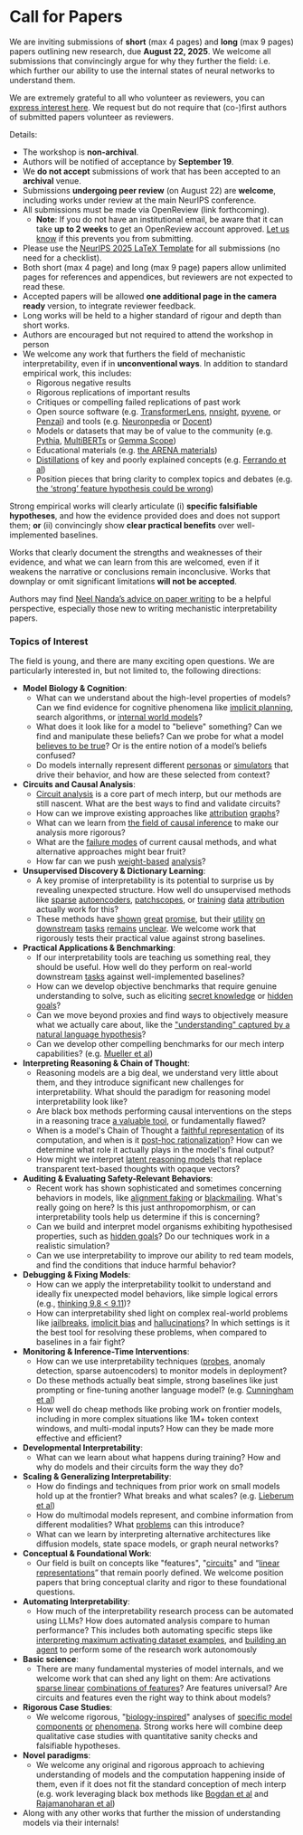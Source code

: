 # Call for Papers
We are inviting submissions of **short** (max 4 pages) and **long** (max 9 pages) papers outlining new research, due **August 22, 2025**. We welcome all submissions that convincingly argue for why they further the field: i.e. which further our ability to use the internal states of neural networks to understand them. 

We are extremely grateful to all who volunteer as reviewers, you can [express interest here](https://www.google.com/url?q=https://docs.google.com/forms/d/e/1FAIpQLSdiw1SJllzoTz_nqzDTzTOGb9DV3W_truQyh-WvYj_QGIi7Mg/viewform?usp%3Ddialog&sa=D&source=editors&ust=1754078878841722&usg=AOvVaw2e4LlTzTBvpKan9YiezkrO). We request but do not require that (co-)first authors of submitted papers volunteer as reviewers. 

Details: 
* The workshop is **non-archival**.
* Authors will be notified of acceptance by **September 19**.
* We **do not accept** submissions of work that has been accepted to an **archival** venue.
* Submissions **undergoing peer review** (on August 22) are **welcome**, including works under review at the main NeurIPS conference.
* All submissions must be made via OpenReview (link forthcoming).
  * **Note**: If you do not have an institutional email, be aware that it can take **up to 2 weeks** to get an OpenReview account approved. [Let us know](mailto:neurips2025@mechinterpworkshop.com) if this prevents you from submitting.
* Please use the [NeurIPS 2025 LaTeX Template](https://www.google.com/url?q=https://media.neurips.cc/Conferences/NeurIPS2025/Styles.zip&sa=D&source=editors&ust=1754078878843975&usg=AOvVaw0anrJfIGVhA32K3dBYWVvg) for all submissions (no need for a checklist).
* Both short (max 4 page) and long (max 9 page) papers allow unlimited pages for references and appendices, but reviewers are not expected to read these.
* Accepted papers will be allowed **one additional page in the camera ready** version, to integrate reviewer feedback.
* Long works will be held to a higher standard of rigour and depth than short works.
* Authors are encouraged but not required to attend the workshop in person
* We welcome any work that furthers the field of mechanistic interpretability, even if in **unconventional ways**. In addition to standard empirical work, this includes:
  * Rigorous negative results
  * Rigorous replications of important results
  * Critiques or compelling failed replications of past work
  * Open source software (e.g. [TransformerLens](https://www.google.com/url?q=https://github.com/neelnanda-io/TransformerLens&sa=D&source=editors&ust=1754078878846175&usg=AOvVaw1lFzugX4DxDk1PZn7ew3Pt), [nnsight](https://www.google.com/url?q=https://github.com/ndif-team/nnsight&sa=D&source=editors&ust=1754078878846357&usg=AOvVaw1Y7tNIkxjNWigXCBVK9T49), [pyvene](https://www.google.com/url?q=https://github.com/stanfordnlp/pyvene/tree/main/pyvene/models/mlp&sa=D&source=editors&ust=1754078878846518&usg=AOvVaw21TA2Oyw0qrDp5FIEVmSt2), or [Penzai](https://www.google.com/url?q=https://github.com/google-deepmind/penzai&sa=D&source=editors&ust=1754078878846723&usg=AOvVaw3JsOTY4m-t9XarmeBW63PV)) and tools (e.g. [Neuronpedia](https://www.google.com/url?q=http://neuronpedia.org&sa=D&source=editors&ust=1754078878846890&usg=AOvVaw3ZrC8u4nXepsw2SaoVudcr) or [Docent](https://www.google.com/url?q=https://transluce.org/introducing-docent&sa=D&source=editors&ust=1754078878847053&usg=AOvVaw0skZEDp3hwMfM5jYi8zE7f))
  * Models or datasets that may be of value to the community (e.g. [Pythia](https://www.google.com/url?q=https://arxiv.org/abs/2304.01373&sa=D&source=editors&ust=1754078878847397&usg=AOvVaw12t_Dp3RIiQMlW_n3SDlqa), [MultiBERTs](https://www.google.com/url?q=https://arxiv.org/abs/2106.16163&sa=D&source=editors&ust=1754078878847542&usg=AOvVaw23rZrQhI2VNzl_Q28NC4RT) or [Gemma Scope](https://www.google.com/url?q=https://arxiv.org/abs/2408.05147&sa=D&source=editors&ust=1754078878847744&usg=AOvVaw0mDgsJs0VhcznGA8qs8TNa))
  * Educational materials (e.g. [the ARENA materials](https://www.google.com/url?q=https://arena3-chapter1-transformer-interp.streamlit.app/&sa=D&source=editors&ust=1754078878848094&usg=AOvVaw1klHCZO8_1MUmp5ijRUdrc))
  * [Distillations](https://www.google.com/url?q=https://distill.pub/2017/research-debt/&sa=D&source=editors&ust=1754078878848323&usg=AOvVaw0Uyp5Gxr43A589eBnNLdvn) of key and poorly explained concepts (e.g. [Ferrando et al](https://www.google.com/url?q=https://arxiv.org/abs/2405.00208&sa=D&source=editors&ust=1754078878848593&usg=AOvVaw0CoJ2pzLExOW5V9jyPUmxc))
  * Position pieces that bring clarity to complex topics and debates (e.g. [the ‘strong’ feature hypothesis could be wrong](https://www.google.com/url?q=https://www.alignmentforum.org/posts/tojtPCCRpKLSHBdpn/the-strong-feature-hypothesis-could-be-wrong&sa=D&source=editors&ust=1754078878849114&usg=AOvVaw3ISfx98khilaiAP2xUBU0t))

Strong empirical works will clearly articulate (i) **specific falsifiable hypotheses**, and how the evidence provided does and does not support them; **or** (ii) convincingly show **clear practical benefits** over well-implemented baselines. 

Works that clearly document the strengths and weaknesses of their evidence, and what we can learn from this are welcomed, even if it weakens the narrative or conclusions remain inconclusive. Works that downplay or omit significant limitations **will not be accepted**. 

Authors may find [Neel Nanda’s advice on paper writing](https://www.google.com/url?q=https://www.alignmentforum.org/posts/eJGptPbbFPZGLpjsp/highly-opinionated-advice-on-how-to-write-ml-papers&sa=D&source=editors&ust=1754078878850984&usg=AOvVaw2upG6tZSoPcM-tKsKC9mub) to be a helpful perspective, especially those new to writing mechanistic interpretability papers. 
### Topics of Interest
The field is young, and there are many exciting open questions. We are particularly interested in, but not limited to, the following directions: 
* **Model Biology & Cognition**:
  * What can we understand about the high-level properties of models? Can we find evidence for cognitive phenomena like [implicit planning](https://www.google.com/url?q=https://transformer-circuits.pub/2025/attribution-graphs/biology.html%23dives-poems&sa=D&source=editors&ust=1754078878852176&usg=AOvVaw1fShHuj_n_gtp2MVFtXGoO), search algorithms, or [internal world models](https://www.google.com/url?q=https://arxiv.org/abs/2210.13382&sa=D&source=editors&ust=1754078878852393&usg=AOvVaw1Fr2bTlUsMuF_rlgpuGoZj)?
  * What does it look like for a model to "believe" something? Can we find and manipulate these beliefs? Can we probe for what a model [believes to be true](https://www.google.com/url?q=https://arxiv.org/abs/2310.06824&sa=D&source=editors&ust=1754078878852853&usg=AOvVaw38ukIEWmzbHkBhExrTm8et)? Or is the entire notion of a model’s beliefs confused?
  * Do models internally represent different [personas](https://www.google.com/url?q=https://arxiv.org/abs/2406.12094&sa=D&source=editors&ust=1754078878853228&usg=AOvVaw13BfvEdEOXOepY42U3xOra) or [simulators](https://www.google.com/url?q=https://www.nature.com/articles/s41586-023-06647-8&sa=D&source=editors&ust=1754078878853408&usg=AOvVaw3tnQB3ceYQ47rWGv3qgTav) that drive their behavior, and how are these selected from context?
* **Circuits and Causal Analysis**:
  * [Circuit analysis](https://www.google.com/url?q=https://distill.pub/2020/circuits/zoom-in/&sa=D&source=editors&ust=1754078878853929&usg=AOvVaw2jhs7aHNd25jPbj-mrwK9D) is a core part of mech interp, but our methods are still nascent. What are the best ways to find and validate circuits?
  * How can we improve existing approaches like [attribution](https://www.google.com/url?q=https://arxiv.org/abs/2406.11944&sa=D&source=editors&ust=1754078878854454&usg=AOvVaw113c94eQKOYphgo1zdVdgc) [graphs](https://www.google.com/url?q=https://transformer-circuits.pub/2025/attribution-graphs/methods.html&sa=D&source=editors&ust=1754078878854638&usg=AOvVaw1LUWN2BvcChPeTQBTlMbvM)?
  * What can we learn from [the field of causal inference](https://www.google.com/url?q=https://arxiv.org/abs/2407.04690&sa=D&source=editors&ust=1754078878854953&usg=AOvVaw2JxC7WOklyObJJpA7fs_Mb) to make our analysis more rigorous?
  * What are the [failure modes](https://www.google.com/url?q=https://arxiv.org/abs/2307.15771&sa=D&source=editors&ust=1754078878855274&usg=AOvVaw3XEp_XrxcPDux6yGq5jLtd) of current causal methods, and what alternative approaches might bear fruit?
  * How far can we push [weight-based](https://www.google.com/url?q=https://arxiv.org/abs/2301.05217&sa=D&source=editors&ust=1754078878855649&usg=AOvVaw0VB72XoRwyvv3IPqUNv1F6) [analysis](https://www.google.com/url?q=https://arxiv.org/abs/2410.08417&sa=D&source=editors&ust=1754078878855786&usg=AOvVaw1An8buTHcdcJuH5orqtUSW)?
* **Unsupervised Discovery & Dictionary Learning**:
  * A key promise of interpretability is its potential to surprise us by revealing unexpected structure. How well do unsupervised methods like [sparse](https://www.google.com/url?q=https://arxiv.org/abs/2103.15949&sa=D&source=editors&ust=1754078878856451&usg=AOvVaw1VhyFqrkxdvr6J8c-Oq6mu) [autoencoders](https://www.google.com/url?q=https://transformer-circuits.pub/2023/monosemantic-features&sa=D&source=editors&ust=1754078878856609&usg=AOvVaw29JSyaJrbD7RTvCRW8O7Vt), [patch](https://www.google.com/url?q=https://arxiv.org/abs/2401.06102&sa=D&source=editors&ust=1754078878856761&usg=AOvVaw2-U0-WFBT7eGfTtJCtDIdQ)[scopes](https://www.google.com/url?q=https://arxiv.org/abs/2403.10949v2&sa=D&source=editors&ust=1754078878856892&usg=AOvVaw1cakXL8qyQXR4TvOWSpFe3), or [training](https://www.google.com/url?q=https://proceedings.mlr.press/v70/koh17a?ref%3Dhttps://githubhelp.com&sa=D&source=editors&ust=1754078878857069&usg=AOvVaw3R4GMzRGSa5axD7Wb1EmdQ) [data](https://www.google.com/url?q=https://arxiv.org/abs/2308.03296&sa=D&source=editors&ust=1754078878857204&usg=AOvVaw2CN7zbsETaRabMgRy3VVar) [attribution](https://www.google.com/url?q=https://arxiv.org/abs/2205.11482&sa=D&source=editors&ust=1754078878857355&usg=AOvVaw2soGtQE5uTDtxejFO7bjCl) actually work for this?
  * These methods have [shown](https://www.google.com/url?q=https://transformer-circuits.pub/2024/scaling-monosemanticity/index.html&sa=D&source=editors&ust=1754078878857704&usg=AOvVaw0R7AF2u7Q6_c8o0yBQ9ugY) [great](https://www.google.com/url?q=https://transformer-circuits.pub/2025/attribution-graphs/biology.html&sa=D&source=editors&ust=1754078878857865&usg=AOvVaw25_jSAOE_Vn_VTTaKoC8z2) [promise](https://www.google.com/url?q=https://arxiv.org/abs/2503.10965&sa=D&source=editors&ust=1754078878858044&usg=AOvVaw3aWxM6FOZRS5U9PgFSxDE9), but their [utility](https://www.google.com/url?q=https://arxiv.org/abs/2502.16681&sa=D&source=editors&ust=1754078878858188&usg=AOvVaw01aezXF3Mexq0iFTPhYYB0) [on](https://www.google.com/url?q=https://www.tilderesearch.com/blog/sieve&sa=D&source=editors&ust=1754078878858305&usg=AOvVaw1kFNT1zUu6L6G5GvKG-xb4) [downstream](https://www.google.com/url?q=https://arxiv.org/abs/2501.17148&sa=D&source=editors&ust=1754078878858446&usg=AOvVaw1eneguYdHI5RCEKkuWE2j_) [tasks](https://www.google.com/url?q=https://transformer-circuits.pub/2024/features-as-classifiers/index.html&sa=D&source=editors&ust=1754078878858621&usg=AOvVaw3fUAcDp3unlLDKsgsa2FO7) [remains](https://www.google.com/url?q=https://arxiv.org/abs/2502.04382&sa=D&source=editors&ust=1754078878858745&usg=AOvVaw1L4j-IgG2VmD-6ndUZ4tFt) [unclear](https://www.google.com/url?q=https://www.alignmentforum.org/posts/4uXCAJNuPKtKBsi28/negative-results-for-saes-on-downstream-tasks&sa=D&source=editors&ust=1754078878858932&usg=AOvVaw2zPJA1kI5rUXAdeaea0DDt). We welcome work that rigorously tests their practical value against strong baselines.
* **Practical Applications & Benchmarking**:
  * If our interpretability tools are teaching us something real, they should be useful. How well do they perform on real-world downstream [tasks](https://www.google.com/url?q=https://www.lesswrong.com/posts/wGRnzCFcowRCrpX4Y/downstream-applications-as-validation-of-interpretability&sa=D&source=editors&ust=1754078878859865&usg=AOvVaw2MvnIcP5FF9QFbhDMvRO--) against well-implemented baselines?
  * How can we develop objective benchmarks that require genuine understanding to solve, such as eliciting [secret knowledge](https://www.google.com/url?q=https://arxiv.org/abs/2505.14352&sa=D&source=editors&ust=1754078878860419&usg=AOvVaw1CDN7_E9cu86oZEhLpzbHT) or [hidden goals](https://www.google.com/url?q=https://arxiv.org/abs/2503.10965&sa=D&source=editors&ust=1754078878860589&usg=AOvVaw3et7JKNIAnpS1XDdWiHbC5)?
  * Can we move beyond proxies and find ways to objectively measure what we actually care about, like the ["understanding" captured by a natural language hypothesis](https://www.google.com/url?q=https://arxiv.org/abs/2502.04382&sa=D&source=editors&ust=1754078878861119&usg=AOvVaw10p-QMQ81DdyNDg7PZVzZc)?
  * Can we develop other compelling benchmarks for our mech interp capabilities? (e.g. [Mueller et al](https://www.google.com/url?q=https://arxiv.org/abs/2504.13151&sa=D&source=editors&ust=1754078878861519&usg=AOvVaw1FDPcpKlR8gj-Wg3IyTHPN))
* **Interpreting Reasoning & Chain of Thought**:
  * Reasoning models are a big deal, we understand very little about them, and they introduce significant new challenges for interpretability. What should the paradigm for reasoning model interpretability look like?
  * Are black box methods performing causal interventions on the steps in a reasoning trace [a valuable tool](https://www.google.com/url?q=https://arxiv.org/abs/2506.19143&sa=D&source=editors&ust=1754078878862573&usg=AOvVaw0yE8N-5e93LdooE1rw4nHW), or fundamentally flawed?
  * When is a model's Chain of Thought a [faithful representation](https://www.google.com/url?q=https://arxiv.org/abs/2305.04388&sa=D&source=editors&ust=1754078878862976&usg=AOvVaw2MfrlAEfwpNBJExTXXNWzQ) of its computation, and when is it [post-hoc rationalization](https://www.google.com/url?q=https://arxiv.org/abs/2503.08679&sa=D&source=editors&ust=1754078878863177&usg=AOvVaw3lRFxde0nrnmkm-BCtzkm8)? How can we determine what role it actually plays in the model's final output?
  * How might we interpret [latent reasoning models](https://www.google.com/url?q=https://arxiv.org/abs/2412.06769&sa=D&source=editors&ust=1754078878863610&usg=AOvVaw28SyzpXwF9eJ5kR0U0wWEH) that replace transparent text-based thoughts with opaque vectors?
* **Auditing & Evaluating Safety-Relevant Behaviors**:
  * Recent work has shown sophisticated and sometimes concerning behaviors in models, like [alignment faking](https://www.google.com/url?q=https://arxiv.org/abs/2412.14093&sa=D&source=editors&ust=1754078878864286&usg=AOvVaw01HFRf5eCoWoE95leNeyz7) or [blackmailing](https://www.google.com/url?q=https://www.anthropic.com/research/agentic-misalignment&sa=D&source=editors&ust=1754078878864518&usg=AOvVaw1z5SOECMkXMugt7LS_9zbX). What's really going on here? Is this just anthropomorphism, or can interpretability tools help us determine if this is concerning?
  * Can we build and interpret model organisms exhibiting hypothesised properties, such as [hidden goals](https://www.google.com/url?q=https://arxiv.org/abs/2503.10965&sa=D&source=editors&ust=1754078878865100&usg=AOvVaw2ZivBZmyE0dc2380708RVc)? Do our techniques work in a realistic simulation?
  * Can we use interpretability to improve our ability to red team models, and find the conditions that induce harmful behavior?
* **Debugging & Fixing Models**:
  * How can we apply the interpretability toolkit to understand and ideally fix unexpected model behaviors, like simple logical errors (e.g., [thinking 9.8 < 9.11](https://www.google.com/url?q=https://transluce.org/observability-interface&sa=D&source=editors&ust=1754078878866121&usg=AOvVaw2kQ0LAGMXINayh2h8Vk0W7))?
  * How can interpretability shed light on complex real-world problems like [jailbreaks](https://www.google.com/url?q=https://transformer-circuits.pub/2025/attribution-graphs/biology.html%23dives-jailbreak&sa=D&source=editors&ust=1754078878866504&usg=AOvVaw17YHxzX9QNbe5n0e-2u28m), [implicit bias](https://www.google.com/url?q=https://arxiv.org/abs/2506.10922&sa=D&source=editors&ust=1754078878866662&usg=AOvVaw2vhEcDK7ue2WYvDnUVyUfN) and [hallucinations](https://www.google.com/url?q=https://arxiv.org/abs/2411.14257&sa=D&source=editors&ust=1754078878866807&usg=AOvVaw16I6Ymj4CoWudNhv28ETPN)? In which settings is it the best tool for resolving these problems, when compared to baselines in a fair fight?
* **Monitoring & Inference-Time Interventions**:
  * How can we use interpretability techniques ([probes](https://www.google.com/url?q=https://arxiv.org/abs/2102.12452&sa=D&source=editors&ust=1754078878867449&usg=AOvVaw3pbq1yikHzJJjmU0XEUrfM), anomaly detection, sparse autoencoders) to monitor models in deployment?
  * Do these methods actually beat simple, strong baselines like just prompting or fine-tuning another language model? (e.g. [Cunningham et al](https://www.google.com/url?q=https://alignment.anthropic.com/2025/cheap-monitors/&sa=D&source=editors&ust=1754078878867985&usg=AOvVaw0dQj8_3jHRNoBNL5Qc0YC2))
  * How well do cheap methods like probing work on frontier models, including in more complex situations like 1M+ token context windows, and multi-modal inputs? How can they be made more effective and efficient?
* **Developmental Interpretability**:
  * What can we learn about what happens during training? How and why do models and their circuits form the way they do?
* **Scaling & Generalizing Interpretability**:
  * How do findings and techniques from prior work on small models hold up at the frontier? What breaks and what scales? (e.g. [Lieberum et al](https://www.google.com/url?q=https://arxiv.org/abs/2307.09458&sa=D&source=editors&ust=1754078878869415&usg=AOvVaw1ysZQ26Aqtz7VsUoS473O0))
  * How do multimodal models represent, and combine information from different modalities? What [problems](https://www.google.com/url?q=https://openreview.net/pdf?id%3DVUhRdZp8ke&sa=D&source=editors&ust=1754078878869731&usg=AOvVaw2PMTlJHiO5eAQ1yqdBI_Oo) can this introduce?
  * What can we learn by interpreting alternative architectures like diffusion models, state space models, or graph neural networks?
* **Conceptual & Foundational Work**:
  * Our field is built on concepts like "features", "[circuits](https://www.google.com/url?q=https://distill.pub/2020/circuits/zoom-in/&sa=D&source=editors&ust=1754078878870437&usg=AOvVaw1SY3MSB_djYs3n8Zq3bT8l)" and “[linear representations](https://www.google.com/url?q=https://transformer-circuits.pub/2024/july-update/index.html%23linear-representations&sa=D&source=editors&ust=1754078878870664&usg=AOvVaw2JbYUJaSNfZOHEovMXRFQn)” that remain poorly defined. We welcome position papers that bring conceptual clarity and rigor to these foundational questions.
* **Automating Interpretability**:
  * How much of the interpretability research process can be automated using LLMs? How does automated analysis compare to human performance? This includes both automating specific steps like [interpreting maximum activating dataset examples](https://www.google.com/url?q=https://openaipublic.blob.core.windows.net/neuron-explainer/paper/index.html&sa=D&source=editors&ust=1754078878871709&usg=AOvVaw1t9zJLB2uEvZdNkaaDtqOC), and [building an agent](https://www.google.com/url?q=https://arxiv.org/abs/2404.14394&sa=D&source=editors&ust=1754078878871918&usg=AOvVaw2B8iLOO2MpiRbCDto3OrS5) to perform some of the research work autonomously
* **Basic science**:
  * There are many fundamental mysteries of model internals, and we welcome work that can shed any light on them: Are activations [sparse linear](https://www.google.com/url?q=https://arxiv.org/abs/1601.03764&sa=D&source=editors&ust=1754078878872624&usg=AOvVaw09w78lbpVnePKpOzTcv6lE) [combinations of features](https://www.google.com/url?q=https://transformer-circuits.pub/2022/toy_model/index.html&sa=D&source=editors&ust=1754078878872812&usg=AOvVaw03ZHYPYv5KY_Cn0tOPnt2B)? Are features universal? Are circuits and features even the right way to think about models?
* **Rigorous Case Studies**:
  * We welcome rigorous, "[biology-inspired](https://www.google.com/url?q=https://distill.pub/2020/circuits/curve-circuits/&sa=D&source=editors&ust=1754078878873497&usg=AOvVaw1Cp_7PTMjFDTtPer12UHtd)" analyses of [specific model](https://www.google.com/url?q=https://arxiv.org/abs/2310.04625&sa=D&source=editors&ust=1754078878873661&usg=AOvVaw0JNOxy_kqiL6TBHoTRQ-7b) [components](https://www.google.com/url?q=https://transformer-circuits.pub/2024/scaling-monosemanticity/index.html&sa=D&source=editors&ust=1754078878873821&usg=AOvVaw0GI-Q2yeO0BmMREoFBo49s) [or](https://www.google.com/url?q=https://arxiv.org/abs/2305.01610&sa=D&source=editors&ust=1754078878873956&usg=AOvVaw0xCAolV8qKu8Vg0IgkqUK3) [phenomena](https://www.google.com/url?q=https://arxiv.org/abs/2306.09346&sa=D&source=editors&ust=1754078878874079&usg=AOvVaw2-TVMKd4IfLEyAbAoYCAGU). Strong works here will combine deep qualitative case studies with quantitative sanity checks and falsifiable hypotheses.
* **Novel paradigms**:
  * We welcome any original and rigorous approach to achieving understanding of models and the computation happening inside of them, even if it does not fit the standard conception of mech interp (e.g. work leveraging black box methods like [Bogdan et al](https://www.google.com/url?q=https://arxiv.org/abs/2506.19143&sa=D&source=editors&ust=1754078878874928&usg=AOvVaw0BYR5TeOWKMEbEU5DWKOj8) and [Rajamanoharan et al](https://www.google.com/url?q=https://www.alignmentforum.org/posts/wnzkjSmrgWZaBa2aC/self-preservation-or-instruction-ambiguity-examining-the&sa=D&source=editors&ust=1754078878875197&usg=AOvVaw0kd6JEbxyL9kkfg2-PyQaB))
* Along with any other works that further the mission of understanding models via their internals!